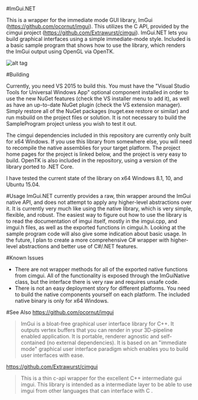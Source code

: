 #ImGui.NET

This is a wrapper for the immediate mode GUI library, ImGui (https://github.com/ocornut/imgui). This utilizes the C API, provided by the cimgui project (https://github.com/Extrawurst/cimgui). ImGui.NET lets you build graphical interfaces using a simple immediate-mode style. Included is a basic sample program that shows how to use the library, which renders the ImGui output using OpenGL via OpenTK.


![alt tag](http://i.imgur.com/02RGlsW.png)

#Building

Currently, you need VS 2015 to build this. You must have the "Visual Studio Tools for Universal Windows App" optional component installed in order to use the new NuGet features (check the VS installer menu to add it), as well as have an up-to-date NuGet plugin (check the VS extension manager). Simply restore all of the NuGet packages (nuget.exe restore or similar) and run msbuild on the project files or solution. It is not necessary to build the SampleProgram project unless you wish to test it out.

The cimgui dependencies included in this repository are currently only built for x64 Windows. If you use this library from somewhere else, you will need to recompile the native assemblies for your target platform. The project home pages for the project is linked below, and the project is very easy to build. OpenTK is also included in the repository, using a version of the library ported to .NET Core.

I have tested the current state of the library on x64 Windows 8.1, 10, and Ubuntu 15.04.

#Usage
ImGui.NET currently provides a raw, thin wrapper around the ImGui native API, and does not attempt to apply any higher-level abstractions over it. It is currently very much like using the native library, which is very simple, flexible, and robust.  The easiest way to figure out how to use the library is to read the documentation of imgui itself, mostly in the imgui.cpp, and imgui.h files, as well as the exported functions in cimgui.h. Looking at the sample program code will also give some indication about basic usage. In the future, I plan to create a more comprehensive C# wrapper with higher-level abstractions and better use of C#/.NET features.

#Known Issues
* There are not wrapper methods for all of the exported native functions from cimgui. All of the functionality is exposed through the ImGuiNative class, but the interface there is very raw and requires unsafe code.
* There is not an easy deployment story for different platforms. You need to build the native components yourself on each platform. The included native binary is only for x64 Windows.

#See Also
https://github.com/ocornut/imgui
> ImGui is a bloat-free graphical user interface library for C++. It outputs vertex buffers that you can render in your 3D-pipeline enabled application. It is portable, renderer agnostic and self-contained (no external dependencies). It is based on an "immediate mode" graphical user interface paradigm which enables you to build user interfaces with ease.

https://github.com/Extrawurst/cimgui
> This is a thin c-api wrapper for the excellent C++ intermediate gui imgui. This library is intended as a intermediate layer to be able to use imgui from other languages that can interface with C .
